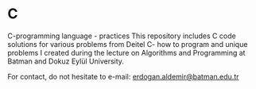 # C
C-programming language - practices
This repository includes C code solutions for various problems from Deitel C- how to program and unique problems I created during the lecture on Algorithms and Programming at Batman and Dokuz Eylül University.

For contact, do not hesitate to e-mail: erdogan.aldemir@batman.edu.tr
